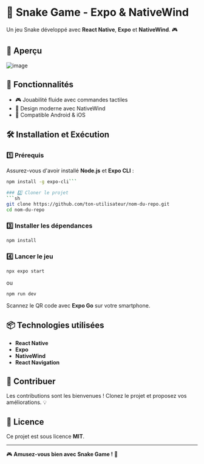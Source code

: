 # 🐍 Snake Game - Expo & NativeWind

Un jeu Snake développé avec **React Native**, **Expo** et **NativeWind**. 🎮

## 📸 Aperçu
![image](https://github.com/user-attachments/assets/0d79f45b-322f-450f-91b5-3169a033021b)

## 🚀 Fonctionnalités
- 🎮 Jouabilité fluide avec commandes tactiles  
- 🌟 Design moderne avec NativeWind  
- 📱 Compatible Android & iOS  

## 🛠 Installation et Exécution


### 1️⃣ Prérequis
Assurez-vous d'avoir installé **Node.js** et **Expo CLI** :

```sh
npm install -g expo-cli```

### 2️⃣ Cloner le projet
```sh
git clone https://github.com/ton-utilisateur/nom-du-repo.git
cd nom-du-repo
```

### 3️⃣ Installer les dépendances
```sh
npm install
```

### 4️⃣ Lancer le jeu
```sh
npx expo start
```
ou
```sh
npm run dev
```
Scannez le QR code avec **Expo Go** sur votre smartphone.

## 📦 Technologies utilisées
- **React Native**  
- **Expo**  
- **NativeWind**  
- **React Navigation**  

## 🤝 Contribuer
Les contributions sont les bienvenues ! Clonez le projet et proposez vos améliorations. 💡

## 📜 Licence
Ce projet est sous licence **MIT**.

---
🎮 **Amusez-vous bien avec Snake Game !** 🚀
```
